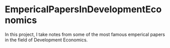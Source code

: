 # EmpericalPapersInDevelopmentEconomics
In this project, I take notes from some of the most famous emperical papers in the field of Development Economics.
